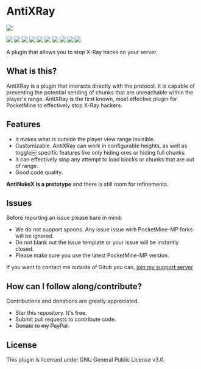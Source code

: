 # AntiXRay

![](https://u.cubeupload.com/kenygamer/173D4085398941BCAC78.png)

![](https://img.shields.io/codeclimate/issues/kenygamer/AntiXRay) ![](https://img.shields.io/codeclimate/coverage/kenygamer/AntiXRay) ![](https://img.shields.io/codeclimate/maintanability/kenygamer/AntiXRay) ![](https://img.shields.io/github/repo-size/kenygamer/AntiXRay) ![](https://img.shields.io/github/downloads/kenygamer/AntiXRay/total) ![](https://img.shields.io/github/issues/kenygamer/AntiXRay) ![](https://img.shields.io/github/license/kenygamer/AntiXRay) ![](https://img.shields.io/github/followers/kenygamer) ![](https://img.shields.io/github/v/release/kenygamer/AntiXRay) ![](https://img.shields.io/github/last-commit/AntiXRay)

A plugin that allows you to stop X-Ray hacks on your server.

## What is this?
AntiXRay is a plugin that interacts directly with the protocol. It is capable of preventing the potential sending of chunks that are unreachable within the player's range. AntiXRay is the first known, most effective plugin for PocketMine to effectively stop X-Ray hackers.

## Features
- It makes what is outside the player view range invisible. 
- Customizable. AntiXRay can work in configurable heights, as well as toggle￼ specific features like only hiding ores or hiding full chunks.
- It can effectively stop any attempt to load blocks or chunks that are out of range.
- Good code quality.

**AntiNukeX is a prototype** and there is still room for refinements.

## Issues
Before reporting an issue please bare in mind:
- We do not support spoons. Any issue issue wirh PocketMine-MP forks will be ignored.
- Do not blank out the issue template or your issue will be instantly closed.
- Please make sure you use the latest PocketMine-MP version.

If you want to contact me outside of Gitub you can, [join my support server](https://kenygamer.us.to/discord)

## How can I follow along/contribute?
Contributions and donations are greatly appreciated.

- Star this repository. It's free.
- Submit pull requests to contribute code.
- ~~Donate to my PayPal.~~

## License
This plugin is licensed under GNU General Public License v3.0. 